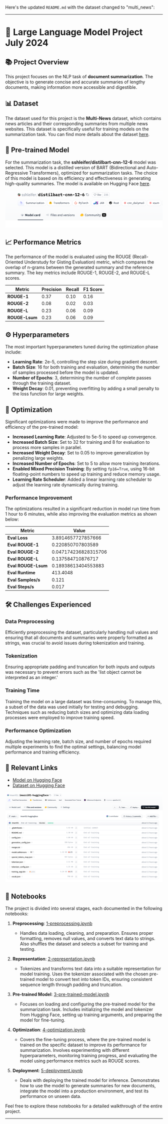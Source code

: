 Here's the updated `README.md` with the dataset changed to "multi_news":

---

# 📝 Large Language Model Project July 2024

## 📚 Project Overview
This project focuses on the NLP task of **document summarization**. The objective is to generate concise and accurate summaries of lengthy documents, making information more accessible and digestible.

## 📊 Dataset
The dataset used for this project is the **Multi-News** dataset, which contains news articles and their corresponding summaries from multiple news websites. This dataset is specifically useful for training models on the summarization task. You can find more details about the dataset [here](https://huggingface.co/datasets/alexfabbri/multi_news).

## 🤖 Pre-trained Model
For the summarization task, the **sshleifer/distilbart-cnn-12-6** model was selected. This model is a distilled version of BART (Bidirectional and Auto-Regressive Transformers), optimized for summarization tasks. The choice of this model is based on its efficiency and effectiveness in generating high-quality summaries. The model is available on Hugging Face [here](https://huggingface.co/sshleifer/distilbart-cnn-12-6).

![Model Screenshot](images/pre_trained_model.png)

## 📈 Performance Metrics
The performance of the model is evaluated using the ROUGE (Recall-Oriented Understudy for Gisting Evaluation) metric, which compares the overlap of n-grams between the generated summary and the reference summary. The key metrics include ROUGE-1, ROUGE-2, and ROUGE-L scores.

| Metric      | Precision | Recall | F1 Score |
|-------------|-----------|--------|----------|
| **ROUGE-1** | 0.37      | 0.10   | 0.16     |
| **ROUGE-2** | 0.08      | 0.02   | 0.03     |
| **ROUGE-L** | 0.23      | 0.06   | 0.09     |
| **ROUGE-Lsum** | 0.23  | 0.06   | 0.09     |

## ⚙️ Hyperparameters
The most important hyperparameters tuned during the optimization phase include:
- **Learning Rate**: 2e-5, controlling the step size during gradient descent.
- **Batch Size**: 16 for both training and evaluation, determining the number of samples processed before the model is updated.
- **Number of Epochs**: 3, determining the number of complete passes through the training dataset.
- **Weight Decay**: 0.01, preventing overfitting by adding a small penalty to the loss function for large weights.

## 🚀 Optimization
Significant optimizations were made to improve the performance and efficiency of the pre-trained model:

- **Increased Learning Rate**: Adjusted to 5e-5 to speed up convergence.
- **Increased Batch Size**: Set to 32 for training and 8 for evaluation to process more samples in parallel.
- **Increased Weight Decay**: Set to 0.05 to improve generalization by penalizing large weights.
- **Increased Number of Epochs**: Set to 5 to allow more training iterations.
- **Enabled Mixed Precision Training**: By setting `fp16=True`, using 16-bit floating-point numbers to speed up training and reduce memory usage.
- **Learning Rate Scheduler**: Added a linear learning rate scheduler to adjust the learning rate dynamically during training.

### Performance Improvement
The optimizations resulted in a significant reduction in model run time from 1 hour to 6 minutes, while also improving the evaluation metrics as shown below:

| Metric         | Value                      |
|----------------|----------------------------|
| **Eval Loss**  | 3.8914657727857666         |
| **Eval ROUGE-1** | 0.220850707803589        |
| **Eval ROUGE-2** | 0.047174236828315706     |
| **Eval ROUGE-L** | 0.137584710876717        |
| **Eval ROUGE-Lsum** | 0.18938613404553883   |
| **Eval Runtime** | 413.4048                 |
| **Eval Samples/s** | 0.121                  |
| **Eval Steps/s** | 0.017                    |

## 🛠️ Challenges Experienced
### Data Preprocessing
Efficiently preprocessing the dataset, particularly handling null values and ensuring that all documents and summaries were properly formatted as strings, was crucial to avoid issues during tokenization and training.

### Tokenization
Ensuring appropriate padding and truncation for both inputs and outputs was necessary to prevent errors such as the 'list object cannot be interpreted as an integer.'

### Training Time
Training the model on a large dataset was time-consuming. To manage this, a subset of the data was used initially for testing and debugging. Techniques such as reducing batch sizes and optimizing data loading processes were employed to improve training speed.

### Performance Optimization
Adjusting the learning rate, batch size, and number of epochs required multiple experiments to find the optimal settings, balancing model performance and training efficiency.

## 🔗 Relevant Links
- [Model on Hugging Face](https://huggingface.co/sshleifer/distilbart-cnn-12-6)
- [Dataset on Hugging Face](https://huggingface.co/datasets/alexfabbri/multi_news)

![Hugging Face Model Screenshot](images/hugging_face_model.png)

## 📔 Notebooks
The project is divided into several stages, each documented in the following notebooks:

1. **Preprocessing**: [1-preprocessing.ipynb](notebooks/1-preprocessing.ipynb)
    - Handles data loading, cleaning, and preparation. Ensures proper formatting, removes null values, and converts text data to strings. Also shuffles the dataset and selects a subset for training and testing.

2. **Representation**: [2-representation.ipynb](notebooks/2-representation.ipynb)
    - Tokenizes and transforms text data into a suitable representation for model training. Uses the tokenizer associated with the chosen pre-trained model to convert text into token IDs, ensuring consistent sequence length through padding and truncation.

3. **Pre-trained Model**: [3-pre-trained-model.ipynb](notebooks/3-pre-trained-model.ipynb)
    - Focuses on loading and configuring the pre-trained model for the summarization task. Includes initializing the model and tokenizer from Hugging Face, setting up training arguments, and preparing the model for fine-tuning.

4. **Optimization**: [4-optimization.ipynb](notebooks/4-optimization.ipynb)
    - Covers the fine-tuning process, where the pre-trained model is trained on the specific dataset to improve its performance for summarization. Involves experimenting with different hyperparameters, monitoring training progress, and evaluating the model using performance metrics such as ROUGE scores.

5. **Deployment**: [5-deployment.ipynb](notebooks/5-deployment.ipynb)
    - Deals with deploying the trained model for inference. Demonstrates how to use the model to generate summaries for new documents, integrate the model into a production environment, and test its performance on unseen data.

Feel free to explore these notebooks for a detailed walkthrough of the entire project.

---

#